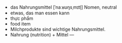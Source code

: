 - das Nahrungsmittel	[ˈnaːʁʊŋsˌmɪtl̩]	Nomen, neutral
- etwas, das man essen kann
- thực phẩm
- food item
- Milchprodukte sind wichtige Nahrungsmittel.
- Nahrung (nutrition) + Mittel	—